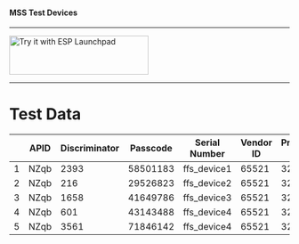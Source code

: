 #### MSS Test Devices

---
<a href="https://espressif.github.io/esp-launchpad/?flashConfigURL=https://shubhamdp.github.io/esp_ota/internal_test_dev/launchpad_config.toml" target="_blank" rel="noopener noreferrer">
    <img alt="Try it with ESP Launchpad" src="https://espressif.github.io/esp-launchpad/assets/try_with_launchpad.png" width="250" height="70">
</a>

---

# Test Data

|   | APID | Discriminator | Passcode | Serial Number | Vendor ID | Product Id | Unique Id for RID (base64) |
|---|------|---------------|----------|---------------|-----------|------------|----------------------------|
| 1 | NZqb | 2393          | 58501183 | ffs_device1   | 65521     | 32769      | bvEUyJTzfnlP/3eUQPw05A==   |
| 2 | NZqb | 216           | 29526823 | ffs_device2   | 65521     | 32769      | weE/LjoDUUwh0+2njbO8YA==   |
| 3 | NZqb | 1658          | 41649786 | ffs_device3   | 65521     | 32769      | 7PcA5INlfYZGZ9bB7te58w==   |
| 4 | NZqb | 601           | 43143488 | ffs_device4   | 65521     | 32769      | Wd3eBVVrPkYtZ4zxf909ig==   |
| 5 | NZqb | 3561          | 71846142 | ffs_device4   | 65521     | 32769      | RH+DDXHBVJk5UU4fSEiMuQ==   |


